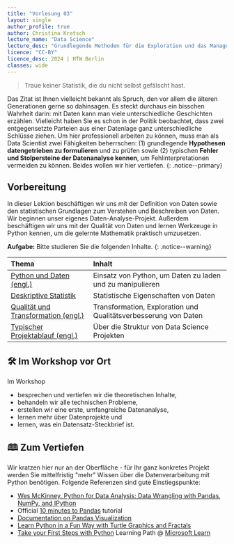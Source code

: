 ```yaml
---
title: "Vorlesung 03"
layout: single
author_profile: true
author: Christina Kratsch
lecture_name: "Data Science"
lecture_desc: "Grundlegende Methoden für die Exploration und das Management von Daten."
licence: "CC-BY"
licence_desc: 2024 | HTW Berlin 
classes: wide
---
```


> Traue keiner Statistik, die du nicht selbst gefälscht hast.

Das Zitat ist Ihnen vielleicht bekannt als Spruch, den vor allem die älteren Generationen gerne so dahinsagen. Es steckt durchaus ein bisschen Wahrheit darin: mit Daten kann man viele unterschiedliche Geschichten erzählen. Vielleicht haben Sie es schon in der Politik beobachtet, dass zwei entgegensetzte Parteien aus einer Datenlage ganz unterschiedliche Schlüsse ziehen. Um hier professionell arbeiten zu können, muss man als Data Scientist zwei Fähigkeiten beherrschen: (1) grundlegende **Hypothesen datengetrieben zu formulieren** und zu prüfen sowie (2) typischen **Fehler und Stolpersteine der Datenanalyse kennen**, um Fehlinterpretationen vermeiden zu können. Beides wollen wir hier vertiefen.
{: .notice--primary}

## Vorbereitung

In dieser Lektion beschäftigen wir uns mit der Definition von Daten sowie den statistischen Grundlagen zum Verstehen und Beschreiben von Daten. Wir beginnen unser eigenes Daten-Analyse-Projekt. Außerdem beschäftigen wir uns mit der Qualität von Daten und lernen Werkzeuge in Python kennen, um die gelernte Mathematik praktisch umzusetzen. 

**Aufgabe:** Bitte studieren Sie die folgenden Inhalte.
{: .notice--warning} 

| Thema | Inhalt | 
| :------------- |  :---------- |
| [Python und Daten (engl.)](/modules/07-python/python.md) |  Einsatz von Python, um Daten zu laden und zu manipulieren| 
| [Deskriptive Statistik](/modules/descriptive-statistics/desc-stats.md) |  Statistische Eigenschaften von Daten | 
| [Qualität und Transformation (engl.)](/modules/08-data-preparation/data_prep.md) |  Transformation, Exploration und Qualitätsverbesserung von Daten | 
| [Typischer Projektablauf (engl.)](/modules/14-life-cycle-intro/lifecycle.md) |  Über die Struktur von Data Science Projekten | 

## 🛠 Im Workshop vor Ort

Im Workshop 
* besprechen und vertiefen wir die theoretischen Inhalte,
* behandeln wir alle technischen Probleme,
* erstellen wir eine erste, umfangreiche Datenanalyse,
* lernen mehr über Datenprojekte und
* lernen, was ein Datensatz-Steckbrief ist.

## 🕮 Zum Vertiefen

Wir kratzen hier nur an der Oberfläche - für Ihr ganz konkretes Projekt werden Sie mittelfristig "mehr" Wissen über die Datenverarbeitung mit Python benötigen. Folgende Referenzen sind gute Einstiegspunkte:

* [Wes McKinney. Python for Data Analysis: Data Wrangling with Pandas, NumPy, and IPython](https://www.amazon.com/gp/product/1491957662)
* Official [10 minutes to Pandas](https://pandas.pydata.org/pandas-docs/stable/user_guide/10min.html) tutorial
* [Documentation on Pandas Visualization](https://pandas.pydata.org/pandas-docs/stable/user_guide/visualization.html)
* [Learn Python in a Fun Way with Turtle Graphics and Fractals](https://github.com/shwars/pycourse)
* [Take your First Steps with Python](https://docs.microsoft.com/learn/paths/python-first-steps/?WT.mc_id=academic-77958-bethanycheum) Learning Path @ [Microsoft Learn](http://learn.microsoft.com/?WT.mc_id=academic-77958-bethanycheum)